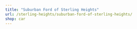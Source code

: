 ```yaml
---
title: "Suburban Ford of Sterling Heights"
url: /sterling-heights/suburban-ford-of-sterling-heights/
shop: car
---
```

